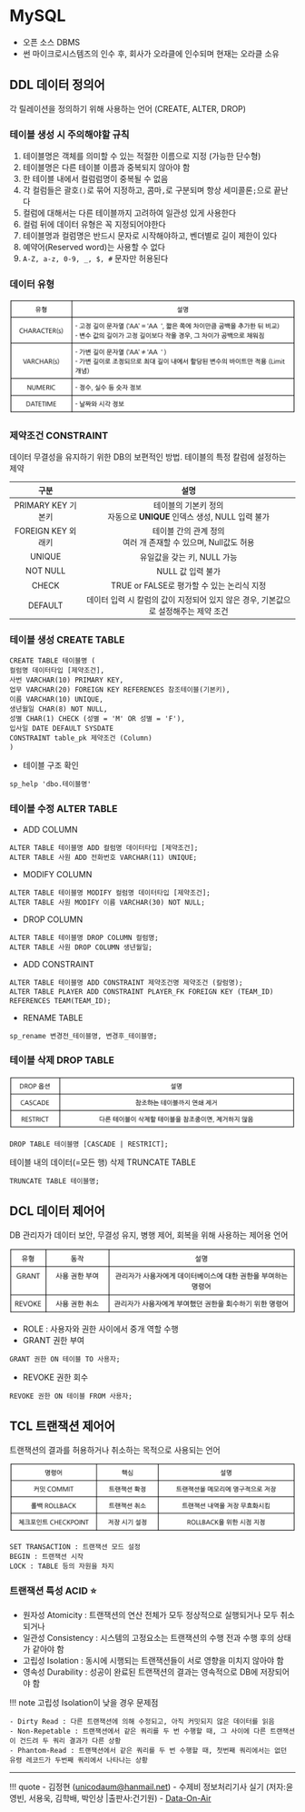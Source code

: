 # MySQL

- 오픈 소스 DBMS
- 썬 마이크로시스템즈의 인수 후, 회사가 오라클에 인수되며 현재는 오라클 소유

## DDL 데이터 정의어
각 릴레이션을 정의하기 위해 사용하는 언어 (CREATE, ALTER, DROP)

### 테이블 생성 시 주의해야할 규칙
1. 테이블명은 객체를 의미할 수 있는 적절한 이름으로 지정 (가능한 단수형)
2. 테이블명은 다른 테이블 이름과 중복되지 않아야 함
3. 한 테이블 내에서 컬럼럼명이 중복될 수 없음
4. 각 컬럼들은 괄호`()`로 묶어 지정하고, 콤마`,`로 구분되며 항상 세미콜론`;`으로 끝난다
5. 컬럼에 대해서는 다른 테이블까지 고려하여 일관성 있게 사용한다
6. 컬럼 뒤에 데이터 유형은 꼭 지정되어야한다
7. 테이블명과 컬럼명은 반드시 문자로 시작해야하고, 벤더별로 길이 제한이 있다
8. 예약어(Reserved word)는 사용할 수 없다
9. `A-Z, a-z, 0-9, _, $, #` 문자만 허용된다

### 데이터 유형
![DDL-1](../images/sql_ddl.png)

### 제약조건 CONSTRAINT
데이터 무결성을 유지하기 위한 DB의 보편적인 방법. 테이블의 특정 칼럼에 설정하는 제약

|        구분       |       설명      | 
| :--------------: | :------------: |
| PRIMARY KEY 기본키 | 테이블의 기본키 정의<br>자동으로 **UNIQUE** 인덱스 생성, NULL 입력 불가|
| FOREIGN KEY 외래키 | 테이블 간의 관계 정의<br>여러 개 존재할 수 있으며, Null값도 허용|
| UNIQUE | 유일값을 갖는 키, NULL 가능|
| NOT NULL | NULL 값 입력 불가
| CHECK | TRUE or FALSE로 평가할 수 있는 논리식 지정
| DEFAULT | 데이터 입력 시 칼럼의 값이 지정되어 있지 않은 경우, 기본값으로 설정해주는 제약 조건

### 테이블 생성 CREATE TABLE

``` mysql
CREATE TABLE 테이블명 (
컬럼명 데이터타입 [제약조건],
사번 VARCHAR(10) PRIMARY KEY,
업무 VARCHAR(20) FOREIGN KEY REFERENCES 참조테이블(기본키), 
이름 VARCHAR(10) UNIQUE,
생년월일 CHAR(8) NOT NULL,
성별 CHAR(1) CHECK (성별 = 'M' OR 성별 = 'F'),
입사일 DATE DEFAULT SYSDATE
CONSTRAINT table_pk 제약조건 (Column)
)
```

- 테이블 구조 확인
``` mysql
sp_help 'dbo.테이블명'
```

### 테이블 수정 ALTER TABLE
- ADD COLUMN
``` mysql
ALTER TABLE 테이블명 ADD 컬럼명 데이터타입 [제약조건]; 
ALTER TABLE 사원 ADD 전화번호 VARCHAR(11) UNIQUE;
```
- MODIFY COLUMN
``` mysql
ALTER TABLE 테이블명 MODIFY 컬럼명 데이터타입 [제약조건];
ALTER TABLE 사원 MODIFY 이름 VARCHAR(30) NOT NULL;
```
- DROP COLUMN
``` mysql
ALTER TABLE 테이블명 DROP COLUMN 컬럼명; 
ALTER TABLE 사원 DROP COLUMN 생년월일;
```
- ADD CONSTRAINT
``` mysql
ALTER TABLE 테이블명 ADD CONSTRAINT 제약조건명 제약조건 (칼럼명);
ALTER TABLE PLAYER ADD CONSTRAINT PLAYER_FK FOREIGN KEY (TEAM_ID) REFERENCES TEAM(TEAM_ID);
```
- RENAME TABLE
``` mysql
sp_rename 변경전_테이블명, 변경후_테이블명;
```

### 테이블 삭제 DROP TABLE
![DDL-2](../images/sql_ddl2.png)

``` mysql
DROP TABLE 테이블명 [CASCADE | RESTRICT]; 
```

테이블 내의 데이터(=모든 행) 삭제 TRUNCATE TABLE
``` mysql
TRUNCATE TABLE 테이블명; 
```

## DCL 데이터 제어어
DB 관리자가 데이터 보안, 무결성 유지, 병행 제어, 회복을 위해 사용하는 제어용 언어

![DCL-1](../images/sql_dcl.png)

- ROLE : 사용자와 권한 사이에서 중개 역할 수행
- GRANT 권한 부여
``` mysql
GRANT 권한 ON 테이블 TO 사용자;
``` 
- REVOKE 권한 회수
``` mysql
REVOKE 권한 ON 테이블 FROM 사용자;
```

## TCL 트랜잭션 제어어
트랜잭션의 결과를 허용하거나 취소하는 목적으로 사용되는 언어

![TCL-1](../images/sql_tcl.png)

``` mysql
SET TRANSACTION : 트랜잭션 모드 설정
BEGIN : 트랜잭션 시작
LOCK : TABLE 등의 자원을 차지
```

### **트랜잭션 특성 ACID** :star:

- 원자성 Atomicity : 트랜잭션의 연산 전체가 모두 정상적으로 실행되거나 모두 취소되거나
- 일관성 Consistency : 시스템의 고정요소는 트랜잭션의 수행 전과 수행 후의 상태가 같아야 함
- 고립성 Isolation : 동시에 시행되는 트랜잭션들이 서로 영향을 미치지 않아야 함
- 영속성 Durability : 성공이 완료된 트랜잭션의 결과는 영속적으로 DB에 저장되어야 함

!!! note
    고립성 Isolation이 낮을 경우 문제점

    - Dirty Read : 다른 트랜잭션에 의해 수정되고, 아직 커밋되지 않은 데이터를 읽음
    - Non-Repetable : 트랜잭션에서 같은 쿼리를 두 번 수행할 때, 그 사이에 다른 트랜잭션이 건드려 두 쿼리 결과가 다른 상황
    - Phantom-Read : 트랜잭션에서 같은 쿼리를 두 번 수행할 때, 첫번째 쿼리에서는 없던 유령 레코드가 두번째 쿼리에서 나타나는 상황

---
!!! quote
    - 김정현 (unicodaum@hanmail.net)
    - 수제비 정보처리기사 실기 (저자:윤영빈, 서용욱, 김학배, 박인상 |출판사:건기원)
    - [Data-On-Air](https://www.google.com/url?sa=t&rct=j&q=&esrc=s&source=web&cd=&ved=2ahUKEwj6wqqAqaGBAxWZcvUHHUDBAOwQFnoECAYQAQ&url=https%3A%2F%2Fdataonair.or.kr%2F&usg=AOvVaw2_msrIWeT-T38KloheDWme&opi=89978449)